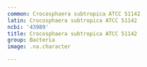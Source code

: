 ```yaml
---
common: Crocosphaera subtropica ATCC 51142
latin: Crocosphaera subtropica ATCC 51142
ncbi: '43989'
title: Crocosphaera subtropica ATCC 51142
group: Bacteria
image: .na.character

---
```

